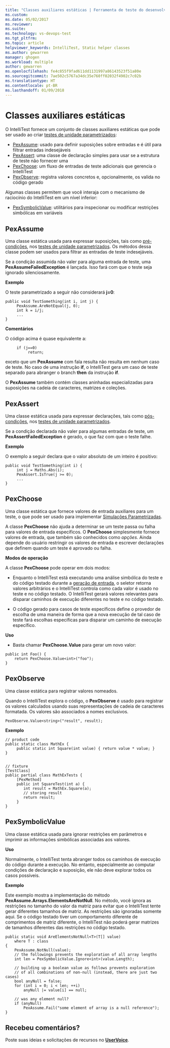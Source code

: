 ```yaml
---
title: "Classes auxiliares estáticas | Ferramenta de teste do desenvolvedor do Microsoft IntelliTest | Microsoft Docs"
ms.custom: 
ms.date: 05/02/2017
ms.reviewer: 
ms.suite: 
ms.technology: vs-devops-test
ms.tgt_pltfrm: 
ms.topic: article
helpviewer_keywords: IntelliTest, Static helper classes
ms.author: gewarren
manager: ghogen
ms.workload: multiple
author: gewarren
ms.openlocfilehash: fe4c855f9fad611dd1131997a86143523f51a80e
ms.sourcegitcommit: 7ae502c5767a34dc35e760ff02032f4902c7c02b
ms.translationtype: HT
ms.contentlocale: pt-BR
ms.lasthandoff: 01/09/2018
---
```

# <a name="static-helper-classes"></a>Classes auxiliares estáticas

O IntelliTest fornece um conjunto de classes auxiliares estáticas que pode ser usado ao criar [testes de unidade parametrizados](test-generation.md#parameterized-unit-testing):

* [PexAssume](#pexassume): usado para definir suposições sobre entradas e é útil para filtrar entradas indesejáveis
* [PexAssert](#pexassert): uma classe de declaração simples para usar se a estrutura de teste não fornecer uma
* [PexChoose](#pexchoose): um fluxo de entradas de teste adicionais que gerencia o IntelliTest
* [PexObserve](#pexobserve): registra valores concretos e, opcionalmente, os valida no código gerado

Algumas classes permitem que você interaja com o mecanismo de raciocínio do IntelliTest em um nível inferior:

* [PexSymbolicValue](#pexsymbolicvalue): utilitários para inspecionar ou modificar restrições simbólicas em variáveis

<a name="pexassume"></a>
## <a name="pexassume"></a>PexAssume

Uma classe estática usada para expressar suposições, tais como [pré-condições](test-generation.md#precondition), nos [testes de unidade parametrizados](test-generation.md#parameterized-unit-testing).
Os métodos dessa classe podem ser usados para filtrar as entradas de teste indesejáveis.

Se a condição assumida não valer para alguma entrada de teste, uma **PexAssumeFailedException** é lançada. Isso fará com que o teste seja ignorado silenciosamente.

**Exemplo**

O teste parametrizado a seguir não considerará **j=0**:

```
public void TestSomething(int i, int j) {
     PexAssume.AreNotEqual(j, 0);
     int k = i/j;
     ...
}
```

**Comentários**

O código acima é quase equivalente a:

```
     if (j==0)
          return;
```

exceto que um **PexAssume** com fala resulta não resulta em nenhum caso de teste. No caso de uma instrução **if**, o IntelliTest gera um caso de teste separado para abranger o branch **then** da instrução **if**.

O **PexAssume** também contém classes aninhadas especializadas para suposições na cadeia de caracteres, matrizes e coleções.

<a name="pexassert"></a>
## <a name="pexassert"></a>PexAssert

Uma classe estática usada para expressar declarações, tais como [pós-condições](test-generation.md#postcondition), nos [testes de unidade parametrizados](test-generation.md#parameterized-unit-testing).

Se a condição declarada não valer para algumas entradas de teste, um **PexAssertFailedException** é gerado, o que faz com que o teste falhe.

**Exemplo**

O exemplo a seguir declara que o valor absoluto de um inteiro é positivo:

```
public void TestSomething(int i) {
     int j = Maths.Abs(i);
     PexAssert.IsTrue(j >= 0);
     ...
}
```

<a name="pexchoose"></a>
## <a name="pexchoose"></a>PexChoose

Uma classe estática que fornece valores de entrada auxiliares para um teste, o que pode ser usado para implementar [Simulações Parametrizadas](input-generation.md#parameterized-mocks).

A classe **PexChoose** não ajuda a determinar se um teste passa ou falha para valores de entrada específicos. O **PexChoose** simplesmente fornece valores de entrada, que também são conhecidos como *opções*. Ainda depende do usuário restringir os valores de entrada e escrever declarações que definem quando um teste é aprovado ou falha.

**Modos de operação**

A classe **PexChoose** pode operar em dois modos:

* Enquanto o IntelliTest está executando uma análise simbólica do teste e do código testado durante a [geração de entrada](input-generation.md), o seletor retorna valores arbitrários e o IntelliTest controla como cada valor é usado no teste e no código testado. O IntelliTest gerará valores relevantes para disparar caminhos de execução diferentes no teste e no código testado.

* O código gerado para casos de teste específicos define o provedor de escolha de uma maneira de forma que a nova execução de tal caso de teste fará escolhas específicas para disparar um caminho de execução específico.

**Uso**

* Basta chamar **PexChoose.Value** para gerar um novo valor:

```
public int Foo() {
    return PexChoose.Value<int>("foo");
}
```

<a name="pexobserve"></a>
## <a name="pexobserve"></a>PexObserve

Uma classe estática para registrar valores nomeados.

Quando o IntelliTest explora o código, o **PexObserve** é usado para registrar os valores calculados usando suas representações de cadeia de caracteres formatada. Os valores são associados a nomes exclusivos.

```
PexObserve.Value<string>("result", result);
```

**Exemplo**

```
// product code
public static class MathEx {
     public static int Square(int value) { return value * value; }
}


// fixture
[TestClass]
public partial class MathExTests {
     [PexMethod]
     public int SquareTest(int a) {
        int result = MathEx.Square(a); 
        // storing result
        return result;
     }
}
```

<a name="pexsymbolicvalue"></a>
## <a name="pexsymbolicvalue"></a>PexSymbolicValue

Uma classe estática usada para ignorar restrições em parâmetros e imprimir as informações simbólicas associadas aos valores.

**Uso**

Normalmente, o IntelliTest tenta abranger todos os caminhos de execução do código durante a execução. No entanto, especialmente ao computar condições de declaração e suposição, ele não deve explorar todos os casos possíveis.

**Exemplo**

Este exemplo mostra a implementação do método **PexAssume.Arrays.ElementsAreNotNull**. No método, você ignora as restrições no tamanho do valor da matriz para evitar que o IntelliTest tente gerar diferentes tamanhos de matriz. As restrições são ignoradas somente aqui. Se o código testado tiver um comportamento diferente de comprimentos de matriz diferente, o IntelliTest não poderá gerar matrizes de tamanhos diferentes das restrições no código testado.

```
public static void AreElementsNotNull<T>(T[] value)
    where T : class
{
    PexAssume.NotNull(value);
    // the followings prevents the exploration of all array lengths
    int len = PexSymbolicValue.Ignore<int>(value.Length);

    // building up a boolean value as follows prevents exploration
    // of all combinations of non-null (instead, there are just two cases)
    bool anyNull = false;
    for (int i = 0; i < len; ++i)
        anyNull |= value[i] == null;

    // was any element null?
    if (anyNull)
        PexAssume.Fail("some element of array is a null reference");
}
```

## <a name="got-feedback"></a>Recebeu comentários?

Poste suas ideias e solicitações de recursos no  **[UserVoice](https://visualstudio.uservoice.com/forums/121579-visual-studio-2015/category/157869-test-tools?query=IntelliTest)**.
